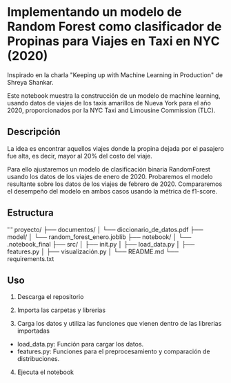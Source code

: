 # Implementando un modelo de Random Forest como clasificador de Propinas para Viajes en Taxi en NYC (2020)

Inspirado en la charla "Keeping up with Machine Learning in Production" de Shreya Shankar.

Este notebook muestra la construcción de un modelo de machine learning, usando datos de viajes de los taxis amarillos de Nueva York para el año 2020, proporcionados por la NYC Taxi and Limousine Commission (TLC).

## Descripción
La idea es encontrar aquellos viajes donde la propina dejada por el pasajero fue alta, es decir, mayor al 20% del costo del viaje.

Para ello ajustaremos un modelo de clasificación binaria RandomForest usando los datos de los viajes de enero de 2020. Probaremos el modelo resultante sobre los datos de los viajes de febrero de 2020. Compararemos el desempeño del modelo en ambos casos usando la métrica de f1-score.

## Estructura
'''
proyecto/
├── documentos/
│ └── diccionario_de_datos.pdf
├── model/
│ └── random_forest_enero.joblib
├── notebook/
│ └── .notebook_final
├── src/
│ ├── init.py
│ ├── load_data.py
│ ├── features.py
│ ├── visualización.py
│ └── README.md
└── requirements.txt


## Uso

1. Descarga el repositorio

2. Importa las carpetas y librerias

3. Carga los datos y utiliza las funciones que vienen dentro de las librerias importadas
- load_data.py: Función para cargar los datos.
- features.py: Funciones para el preprocesamiento y comparación de distribuciones.

4. Ejecuta el notebook


